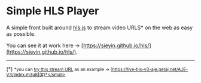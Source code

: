 # Simple HLS Player

A simple front built around [hls.js](https://github.com/video-dev/hls.js/) to stream video URLS* on the web as easy as possible.

You can see it at work here → [https://sieyin.github.io/hls/](https://sieyin.github.io/hls/).
***
(*) <small>*you can [try this stream URL](https://sieyin.github.io/hls/?stream=https://live-hls-v3-aje.getaj.net/AJE-V3/index.m3u8) as an example →  [https://live-hls-v3-aje.getaj.net/AJE-V3/index.m3u8](#)*</small>